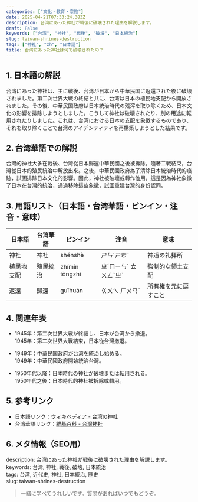 ```yaml
---
categories: ["文化・教育・宗教"]
date: 2025-04-21T07:33:24.383Z
description: 台湾にあった神社が戦後に破壊された理由を解説します。
draft: False
keywords: ["台湾", "神社", "戦後", "破壊", "日本統治"]
slug: taiwan-shrines-destruction
tags: ["神社", "zh", "日本語"]
title: 台湾にあった神社は何で破壊されたの？
---
```




## 1. 日本語の解説  
台湾にあった神社は、主に戦後、台湾が日本から中華民国に返還された後に破壊されました。第二次世界大戦の終結と共に、台湾は日本の植民地支配から開放されました。その後、中華民国政府は日本統治時代の残滓を取り除くため、日本文化の影響を排除しようとしました。こうして神社は破壊されたり、別の用途に転用されたりしました。これは、台湾における日本の支配を象徴するものであり、それを取り除くことで台湾のアイデンティティを再構築しようとした結果です。

## 2. 台湾華語での解説  
台灣的神社大多在戰後、台灣從日本歸還中華民國之後被拆除。隨著二戰結束，台灣從日本的殖民統治中解放出來。之後，中華民國政府為了清除日本統治時代的痕跡，試圖排除日本文化的影響。因此，神社被破壞或轉作他用。這是因為神社象徵了日本在台灣的統治，通過移除這些象徵，試圖重建台灣的身份認同。

## 3. 用語リスト（日本語・台湾華語・ピンイン・注音・意味）  

| 日本語    | 台湾華語      | ピンイン   | 注音    | 意味                       |
|-----------|---------------|------------|---------|----------------------------|
| 神社      | 神社          | shénshè    | ㄕㄣˊㄕㄜˋ | 神道の礼拝所                  |
| 植民地支配| 殖民統治      | zhímín tǒngzhì | ㄓˊㄇㄧㄣˊ ㄊㄨㄥˇㄓˋ | 強制的な領土支配            |
| 返還      | 歸還          | guīhuán    | ㄍㄨㄟ ㄏㄨㄢˊ | 所有権を元に戻すこと          |

## 4. 関連年表

- 1945年：第二次世界大戦が終結し、日本が台湾から撤退。  
  1945年：第二次世界大戰結束，日本從台灣撤退。
  
- 1949年：中華民国政府が台湾を統治し始める。  
  1949年：中華民國政府開始統治台灣。
  
- 1950年代以降：日本時代の神社が破壊または転用される。  
  1950年代之後：日本時代的神社被拆除或轉用。

## 5. 参考リンク  

- 日本語リンク：[ウィキペディア - 台湾の神社](https://ja.wikipedia.org/wiki/台湾の神社)  
- 台湾華語リンク：[維基百科 - 台灣神社](https://zh.wikipedia.org/zh-tw/台灣神社)

## 6. メタ情報（SEO用）  
description: 台湾にあった神社が戦後に破壊された理由を解説します。  
keywords: 台湾, 神社, 戦後, 破壊, 日本統治  
tags: 台湾, 近代史, 神社, 日本統治, 歴史  
slug: taiwan-shrines-destruction  

> 一緒に学べてうれしいです。質問があればいつでもどうぞ。